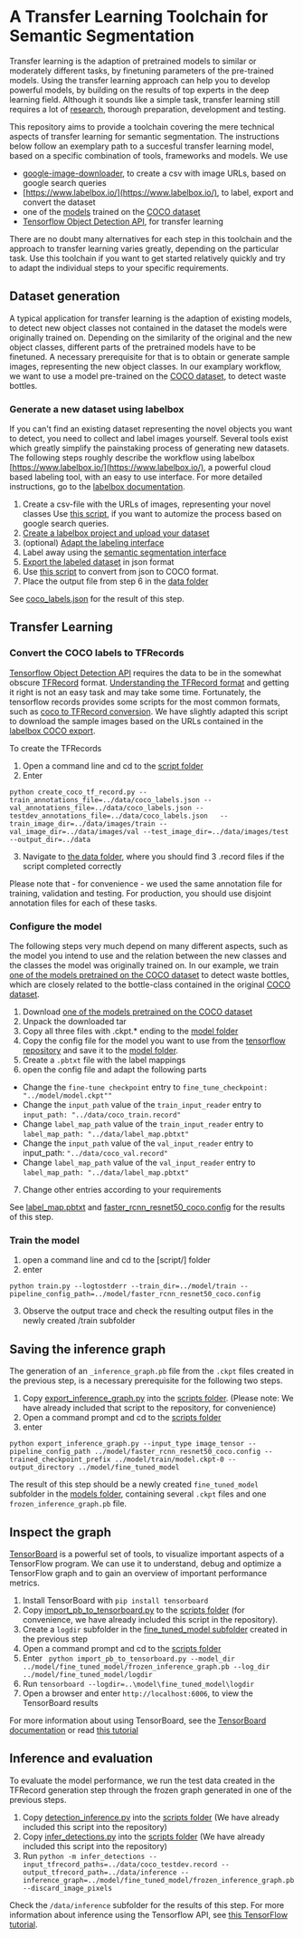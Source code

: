 # A Transfer Learning Toolchain for Semantic Segmentation

Transfer learning is the adaption of pretrained models to similar or moderately different tasks, by finetuning parameters of the pre-trained models. Using the transfer learning approach can help you to develop powerful models, by building on the results of top experts in the deep learning field. Although it sounds like a simple task, transfer learning still requires a lot of [research](https://machinelearningmastery.com/transfer-learning-for-deep-learning/), thorough preparation, development and testing. 

This repository aims to provide a toolchain covering the mere technical aspects of transfer learning for semantic segmentation. The instructions below follow an exemplary path to a succesful transfer learning model, based on a specific combination of tools, frameworks and models. We use

* [google-image-downloader](https://github.com/fera0013/google-images-download), to create a csv with image URLs, based on google search queries
* [https://www.labelbox.io/](https://www.labelbox.io/), to label, export and convert the dataset
* one of the [models](https://github.com/tensorflow/models/blob/master/research/object_detection/g3doc/detection_model_zoo.md#coco-trained-models-coco-models) trained on the [COCO dataset](http://cocodataset.org/#home)
* [Tensorflow Object Detection API](https://github.com/tensorflow/models/tree/master/research/object_detection), for transfer learning

There are no doubt many alternatives for each step in this toolchain and the approach to transfer learning varies greatly, depending on the particular task. Use this toolchain if you want to get started relatively quickly and try to adapt the individual steps to your specific requirements.

## Dataset generation

A typical application for transfer learning is the adaption of existing models, to detect new object classes not contained in the dataset the models were originally trained on. Depending on the similarity of the original and the new object classes, different parts of the pretrained models have to be finetuned. A necessary prerequisite for that is to obtain or generate sample images, representing the new object classes. In our examplary workflow, we want to use a model pre-trained on the [COCO dataset](http://cocodataset.org/#home), to detect waste bottles. 

### Generate a new dataset using labelbox 

If you can't find an existing dataset representing the novel objects you want to detect, you need to collect and label images yourself. Several tools exist which greatly simplify the painstaking process of generating new datasets. The following steps roughly describe the workflow using labelbox [https://www.labelbox.io/](https://www.labelbox.io/), a powerful cloud based labeling tool, with an easy to use interface. For  more detailed instructions, go to the [labelbox documentation](https://github.com/Labelbox/Labelbox).

1. Create a csv-file with the URLs of images, representing your novel classes
 Use [this script](https://github.com/fera0013/google-images-download), if you want to automize the process based on google search queries. 
2.  [Create a labelbox project and upload your dataset](https://github.com/Labelbox/Labelbox#quickstart)
3. (optional) [Adapt the labeling interface](https://github.com/Labelbox/Labelbox#creating-custom-labeling-interfaces) 
4. Label away using the [semantic segmentation interface](https://github.com/Labelbox/Labelbox#image-segmentation-interface) 
5. [Export the labeled dataset](https://github.com/Labelbox/Labelbox#exporting-labels) in json format
6. Use [this script](https://github.com/Labelbox/Labelbox/blob/master/scripts/README.md#labelbox-json-to-coco) to convert from json to COCO format.
7. Place the output file from step 6 in the [data folder](data/) 

See [coco_labels.json](https://github.com/fera0013/TransferLearningWithTensorflowAPI/blob/master/data/coco_labels.json) for the result of this step.

## Transfer Learning

### Convert the COCO labels to TFRecords 

[Tensorflow Object Detection API](https://github.com/tensorflow/models/tree/master/research/object_detection) requires the data to be in the somewhat obscure [TFRecord](https://www.tensorflow.org/programmers_guide/datasets) format. [Understanding the TFRecord format](https://planspace.org/20170323-tfrecords_for_humans/) and getting it right is not an easy task and may take some time. Fortunately, the tensorflow records provides some scripts for the most common formats, such as [coco to TFRecord conversion](https://github.com/tensorflow/models/blob/master/research/object_detection/dataset_tools/create_coco_tf_record.py). We have slightly adapted this script to download the sample images based on the URLs contained in the [labelbox COCO export](https://github.com/fera0013/TransferLearningWithTensorflowAPI/blob/master/data/coco_labels.json).

To create the TFRecords

1. Open a command line and cd to the [script folder](data/script)
2. Enter 
```
python create_coco_tf_record.py --train_annotations_file=../data/coco_labels.json --val_annotations_file=../data/coco_labels.json --testdev_annotations_file=../data/coco_labels.json   --train_image_dir=../data/images/train --val_image_dir=../data/images/val --test_image_dir=../data/images/test --output_dir=../data
```

3. Navigate to [the data folder](data/), where you should find 3 .record files if the script completed correctly

Please note that - for convenience - we used the same annotation file for training, validation and testing. For production, you should use disjoint annotation files for each of these tasks. 

### Configure the model 

The following steps very much depend on many different aspects, such as the model you intend to use and the relation between the new classes and the classes the model was originally trained on. In our example, we train [one of the models pretrained on the COCO dataset](https://github.com/tensorflow/models/blob/master/research/object_detection/g3doc/detection_model_zoo.md#coco-trained-models-coco-models) to detect waste bottles, which are closely related to the bottle-class contained in the original [COCO dataset](http://cocodataset.org/).

1. Download [one of the models pretrained on the COCO dataset](https://github.com/tensorflow/models/blob/master/research/object_detection/g3doc/detection_model_zoo.md#coco-trained-models-coco-models)
2. Unpack the downloaded tar
3. Copy all three files with .ckpt.* ending to the [model folder](model/)
3. Copy the config file for the model you want to use from the [tensorflow repository](https://github.com/tensorflow/models/tree/master/research/object_detection/samples/configs) and save it to the [model folder](model/).
4. Create a `.pbtxt` file with the label mappings 
5. open the config file and adapt the following parts 
* Change the `fine-tune checkpoint` entry to  `fine_tune_checkpoint: "../model/model.ckpt""`
* Change the `input_path` value of the `train_input_reader` entry to  `input_path: "../data/coco_train.record"`
* Change `label_map_path` value of the `train_input_reader` entry to `label_map_path: "../data/label_map.pbtxt"`
* Change the `input_path` value of the `val_input_reader` entry to  input_path: `"../data/coco_val.record"`
* Change `label_map_path` value of the `val_input_reader` entry to `label_map_path: "../data/label_map.pbtxt"`
7. Change other entries according to your requirements

See [label_map.pbtxt](data/label_map.pbtxt) and [faster_rcnn_resnet50_coco.config](model/faster_rcnn_resnet50_coco.config) for the results of this step. 

### Train the model 

1. open a command line and cd to the [script/] folder
2. enter 
```
python train.py --logtostderr --train_dir=../model/train --pipeline_config_path=../model/faster_rcnn_resnet50_coco.config
```
3. Observe the output trace and check the resulting output files in the newly created /train subfolder

## Saving the inference graph

The generation of an `_inference_graph.pb` file from the `.ckpt` files created in the previous step, is a necessary prerequisite for the following two steps. 

1. Copy [export_inference_graph.py](https://github.com/tensorflow/models/blob/master/research/object_detection/export_inference_graph.py) into the [scripts folder](scripts/). (Please note: We have already included that script to the repository, for convenience)
2. Open a command prompt and cd to the [scripts folder](scripts/)
3. enter
```
python export_inference_graph.py --input_type image_tensor --pipeline_config_path ../model/faster_rcnn_resnet50_coco.config --trained_checkpoint_prefix ../model/train/model.ckpt-0 --output_directory ../model/fine_tuned_model
```

The result of this step should be a newly created `fine_tuned_model` subfolder in the [models folder](model/), containing several `.ckpt` files and one `frozen_inference_graph.pb` file. 

## Inspect the graph

[TensorBoard](https://www.tensorflow.org/programmers_guide/summaries_and_tensorboard) is a powerful set of tools, to visualize important aspects of a TensorFlow program. We can use it to understand, debug and optimize a TensorFlow graph and to gain an overview of important performance metrics.

1. Install TensorBoard with `pip install tensorboard`
2. Copy [import_pb_to_tensorboard.py](https://github.com/tensorflow/tensorflow/blob/master/tensorflow/python/tools/import_pb_to_tensorboard.py) to the [scripts folder](scripts/) (for convenience, we have already included this script in the repository). 
3. Create a `logdir` subfolder in the [fine_tuned_model subfolder](model\fine_tuned_model) created in the previous step
3. Open a command prompt and cd to the [scripts folder](scripts/)
4. Enter ``` python import_pb_to_tensorboard.py --model_dir ../model/fine_tuned_model/frozen_inference_graph.pb --log_dir ../model/fine_tuned_model/logdir```  
5. Run  ```tensorboard --logdir=..\model\fine_tuned_model\logdir```
6. Open a browser and enter `http://localhost:6006`, to view the TensorBoard results

For more information about using TensorBoard, see the [TensorBoard documentation](https://www.tensorflow.org/programmers_guide/summaries_and_tensorboard) or read [this tutorial](https://medium.com/@daj/how-to-inspect-a-pre-trained-tensorflow-model-5fd2ee79ced0)

## Inference and evaluation 

To evaluate the model performance, we run the test data created in the TFRecord generation step through the frozen graph generated in one of the previous steps.

1. Copy [detection_inference.py](https://github.com/tensorflow/models/blob/master/research/object_detection/inference/detection_inference.py) into the [scripts folder](scripts/) (We have already included this script into the repository)
2. Copy [infer_detections.py](https://github.com/tensorflow/models/blob/master/research/object_detection/inference/infer_detections.py) into the [scripts folder](scripts/) (We have already included this script into the repository)
3. Run ```python -m infer_detections --input_tfrecord_paths=../data/coco_testdev.record --output_tfrecord_path=../data/inference --inference_graph=../model/fine_tuned_model/frozen_inference_graph.pb --discard_image_pixels```

Check the `/data/inference` subfolder for the results of this step. For more information about inference using the Tensorflow API, see [this TensorFlow tutorial](https://github.com/tensorflow/models/blob/master/research/object_detection/g3doc/oid_inference_and_evaluation.md).
